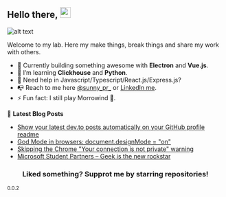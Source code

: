 ## Hello there, <a href="https://suprdev.netlify.app"><img src="https://media.giphy.com/media/3owyplYLWlGFQk9mF2/giphy.gif" width="25px"></a>

![alt text](https://github.com/sprakash57/sprakash57/blob/master/assets/mybg.png) 

Welcome to my lab. Here my make things, break things and share my work with others.

- 🔨 Currently building something awesome with **Electron** and **Vue.js**.
- 📖 I’m learning **Clickhouse** and **Python**.
- 💬 Need help in Javascript/Typescript/React.js/Express.js?
- 📭 Reach to me here [@sunny_pr_](https://twitter.com/sunny_pr_) or <a rel="me" href="https://www.linkedin.com/in/sunny-prakash-3780ba49/">LinkedIn me</a>.
- ⚡ Fun fact: I still play Morrowind 🤩.


📕 **Latest Blog Posts**
<!-- BLOG-POST-LIST:START -->
- [Show your latest dev.to posts automatically on your GitHub profile readme](https://dev.to/gautamkrishnar/show-your-latest-dev-to-posts-automatically-in-your-github-profile-readme-3nk8)
- [God Mode in browsers: document.designMode = "on"](https://dev.to/gautamkrishnar/god-mode-in-browsers-document-designmode-on-2pmo)
- [Skipping the Chrome "Your connection is not private" warning](https://dev.to/gautamkrishnar/quickbits-1-skipping-the-chrome-your-connection-is-not-private-warning-4kp1)
- [Microsoft Student Partners – Geek is the new rockstar](https://dev.to/gautamkrishnar/microsoft-student-partners--geek-is-the-new-rockstar)
<!-- BLOG-POST-LIST:END -->

<h3 align="center">Liked something? Supprot me by starring repositories!</h3>


<small>0.0.2</small>